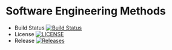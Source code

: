 # Software Engineering Methods

- Build Status [![Build Status](https://travis-ci.org/caster082/Group4.svg?branch=master)](https://travis-ci.org/caster082/Group4)
- License [![LICENSE](https://img.shields.io/github/license/caster082/sem.svg?style=flat-square)](https://img.shields.io/github/license/caster082/Group4)
- Release [![Releases](https://img.shields.io/github/release/caster082/sem/all.svg?style=flat-square)](https://github.com/caster082/Group4/releases)
 